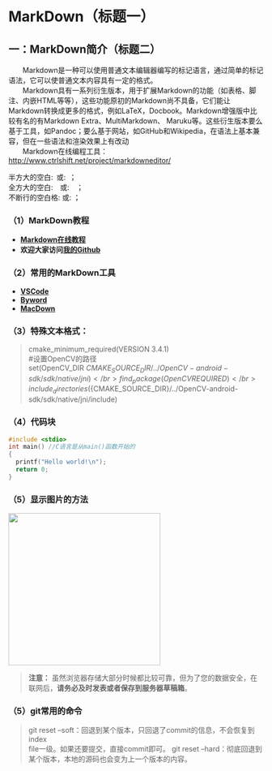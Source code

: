 # MarkDown（标题一）
## 一：MarkDown简介（标题二）
&emsp;&emsp;Markdown是一种可以使用普通文本编辑器编写的标记语言，通过简单的标记语法，它可以使普通文本内容具有一定的格式。</br>
&emsp;&emsp;Markdown具有一系列衍生版本，用于扩展Markdown的功能（如表格、脚注、内嵌HTML等等），这些功能原初的Markdown尚不具备，它们能让Markdown转换成更多的格式，例如LaTeX，Docbook。Markdown增强版中比较有名的有Markdown Extra、MultiMarkdown、 Maruku等。这些衍生版本要么基于工具，如Pandoc；要么基于网站，如GitHub和Wikipedia，在语法上基本兼容，但在一些语法和渲染效果上有改动</br>
&emsp;&emsp;Markdown在线编程工具：http://www.ctrlshift.net/project/markdowneditor/ </br>

半方大的空白:&ensp;或:&#8194;；</br>
全方大的空白:&emsp;或:&#8195;；</br>
不断行的空白格:&nbsp;或:&#160;；</br>

### （1）MarkDown教程
- **<a href="http://www.jianshu.com/p/7bd23251da0a" target="_blank">Markdown在线教程</a>**
- **欢迎大家访问<a href="https://github.com/" target="_blank">我的Github</a>**
### （2）常用的MarkDown工具
- **[VSCode](https://code.visualstudio.com/)**
- **[Byword](https://bywordapp.com/)**
- **[MacDown](http://macdown.uranusjr.com/)**
### （3）特殊文本格式：
> cmake_minimum_required(VERSION 3.4.1)</br>
> #设置OpenCV的路径</br>
> set(OpenCV_DIR ${CMAKE_SOURCE_DIR}/../OpenCV-android-sdk/sdk/native/jni)</br>
> find_package(OpenCV REQUIRED)</br>
> include_directories(${CMAKE_SOURCE_DIR}/../OpenCV-android-sdk/sdk/native/jni/include)</br>
### （4）代码块
``` C++
#include <stdio> 
int main() //C语言是从main()函数开始的
{
  printf("Hello world!\n"); 
  return 0; 
}
```

### （5）显示图片的方法
<img src="http://ww1.sinaimg.cn/large/005Xtdi2jw1f9k7b8a6vmj312w0rg143.jpg" width="300"/>

> **注意：** 虽然浏览器存储大部分时候都比较可靠，但为了您的数据安全，在联网后，**请务必及时发表或者保存到服务器草稿箱**。

### （5）git常用的命令
> git reset –soft：回退到某个版本，只回退了commit的信息，不会恢复到index </br> file一级。如果还要提交，直接commit即可。 
> git reset –hard：彻底回退到某个版本，本地的源码也会变为上一个版本的内容。  </br>
